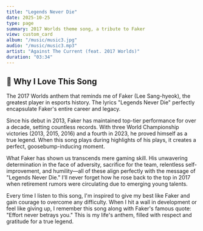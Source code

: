 ```yaml
---
title: "Legends Never Die"
date: 2025-10-25
type: page
summary: 2017 Worlds theme song, a tribute to Faker
view: custom_card
album: "/music/music3.jpg"
audio: "/music/music3.mp3"
artist: "Against The Current (feat. 2017 Worlds)"
duration: "03:34"
---
```


## 💭 Why I Love This Song

The 2017 Worlds anthem that reminds me of Faker (Lee Sang-hyeok), the greatest player in esports history. The lyrics "Legends Never Die" perfectly encapsulate Faker's entire career and legacy.

Since his debut in 2013, Faker has maintained top-tier performance for over a decade, setting countless records. With three World Championship victories (2013, 2015, 2016) and a fourth in 2023, he proved himself as a true legend. When this song plays during highlights of his plays, it creates a perfect, goosebump-inducing moment.

What Faker has shown us transcends mere gaming skill. His unwavering determination in the face of adversity, sacrifice for the team, relentless self-improvement, and humility—all of these align perfectly with the message of "Legends Never Die." I'll never forget how he rose back to the top in 2017 when retirement rumors were circulating due to emerging young talents.

Every time I listen to this song, I'm inspired to give my best like Faker and gain courage to overcome any difficulty. When I hit a wall in development or feel like giving up, I remember this song along with Faker's famous quote: "Effort never betrays you." This is my life's anthem, filled with respect and gratitude for a true legend.
